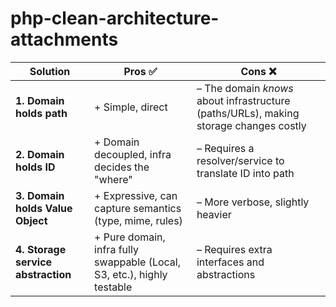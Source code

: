 # php-clean-architecture-attachments

| Solution | Pros ✅ | Cons ❌ |
|----------|--------|---------|
| **1. Domain holds path** | + Simple, direct | – The domain *knows* about infrastructure (paths/URLs), making storage changes costly  |
| **2. Domain holds ID** | + Domain decoupled, infra decides the "where"  | – Requires a resolver/service to translate ID into path  |
| **3. Domain holds Value Object** | + Expressive, can capture semantics (type, mime, rules) | – More verbose, slightly heavier  |
| **4. Storage service abstraction** | + Pure domain, infra fully swappable (Local, S3, etc.), highly testable  | – Requires extra interfaces and abstractions |
